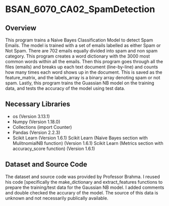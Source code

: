 # BSAN_6070_CA02_SpamDetection

## Overview
This program trains a Naive Bayes Classification Model to detect Spam Emails. The model is trained with a set of emails labelled as either Spam or Not Spam. There are 702 emails equally divided into spam and non spam category. This program creates a word dictionary with the 3000 most common words within all the emails. Then this program goes through all the files (emails) and breaks up each text document (line-by-line) and counts how many times each word shows up in the document. This is saved as the feature_matrix, and the labels_array is a binary array denoting spam or not spam. Lastly, this program trains the Guassian NB model on the training data, and tests the accuracy of the model using test data. 

## Necessary Libraries
* os (Version 3.13.1)
* Numpy (Version 1.18.0)
* Collections (import Counter)
* Pandas (Version 2.2.3)
* Scikit Learn (Version 1.6.1)
Scikit Learn (Naive Bayes section with MulitnomialNB function) (Version 1.6.1)
Scikit Learn (Metrics section with accuracy_score function) (Version 1.6.1)

## Dataset and Source Code
The dataset and source code was provided by Professor Brahma. I reused his code [specifically the make_dictionary and extract_features functions to prepare the training/test data for the Gaussian NB model. I added comments and double checked the accurary of the model. The source of this data is unknown and not necessarily publically available. 
